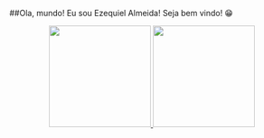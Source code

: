 ##Ola, mundo! Eu sou Ezequiel Almeida! Seja bem vindo! 😁

<div align="center">
  <a href="https://github.com/ezequielwish">
  <img height="180em" src="https://github-readme-stats.vercel.app/api?username=ezequielwish&show_icons=true&theme=dark&include_all_commits=true&count_private=true"/>
  <img height="180em" src="https://github-readme-stats.vercel.app/api/top-langs/?username=ezequielwish&layout=compact&langs_count=7&theme=dark"/>
</div>
